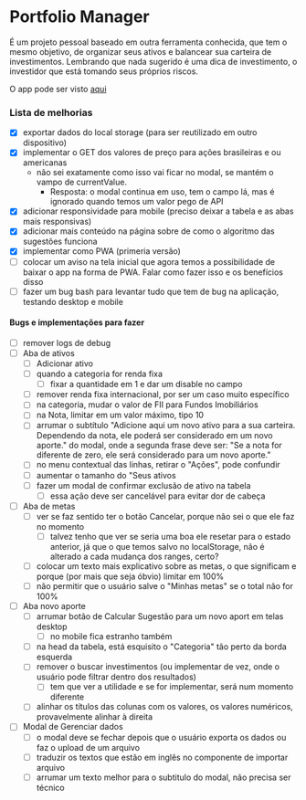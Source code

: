 # Portfolio Manager

É um projeto pessoal baseado em outra ferramenta conhecida, que tem o mesmo objetivo, de organizar seus ativos e balancear sua carteira de investimentos. Lembrando que nada sugerido é uma dica de investimento, o investidor que está tomando seus próprios riscos.

O app pode ser visto [aqui](https://portfolio-manager-hgak.onrender.com)

### Lista de melhorias

- [x] exportar dados do local storage (para ser reutilizado em outro dispositivo)
- [x] implementar o GET dos valores de preço para ações brasileiras e ou americanas
  - não sei exatamente como isso vai ficar no modal, se mantém o vampo de currentValue.
    - Resposta: o modal continua em uso, tem o campo lá, mas é ignorado quando temos um valor pego de API
- [x] adicionar responsividade para mobile (preciso deixar a tabela e as abas mais responsivas)
- [x] adicionar mais conteúdo na página sobre de como o algoritmo das sugestões funciona
- [x] implementar como PWA (primeria versão)
- [ ] colocar um aviso na tela inicial que agora temos a possibilidade de baixar o app na forma de PWA. Falar como fazer isso e os benefícios disso
- [ ] fazer um bug bash para levantar tudo que tem de bug na aplicação, testando desktop e mobile

#### Bugs e implementações para fazer

- [ ] remover logs de debug
- [ ] Aba de ativos
  - [ ] Adicionar ativo
  - [ ] quando a categoria for renda fixa
    - [ ] fixar a quantidade em 1 e dar um disable no campo
  - [ ] remover renda fixa internacional, por ser um caso muito específico
  - [ ] na categoria, mudar o valor de FII para Fundos Imobiliários
  - [ ] na Nota, limitar em um valor máximo, tipo 10
  - [ ] arrumar o subtítulo "Adicione aqui um novo ativo para a sua carteira. Dependendo da nota, ele poderá ser considerado em um novo aporte." do modal, onde a segunda frase deve ser: "Se a nota for diferente de zero, ele será considerado para um novo aporte."
  - [ ] no menu contextual das linhas, retirar o "Ações", pode confundir
  - [ ] aumentar o tamanho do "Seus ativos
  - [ ] fazer um modal de confirmar exclusão de ativo na tabela
    - [ ] essa ação deve ser cancelável para evitar dor de cabeça
- [ ] Aba de metas
  - [ ] ver se faz sentido ter o botão Cancelar, porque não sei o que ele faz no momento
    - [ ] talvez tenho que ver se seria uma boa ele resetar para o estado anterior, já que o que temos salvo no localStorage, não é alterado a cada mudança dos ranges, certo?
  - [ ] colocar um texto mais explicativo sobre as metas, o que significam e porque (por mais que seja óbvio) limitar em 100%
  - [ ] não permitir que o usuário salve o "Minhas metas" se o total não for 100%
- [ ] Aba novo aporte
  - [ ] arrumar botão de Calcular Sugestão para um novo aport em telas desktop
    - [ ] no mobile fica estranho também
  - [ ] na head da tabela, está esquisito o "Categoria" tão perto da borda esquerda
  - [ ] remover o buscar investimentos (ou implementar de vez, onde o usuário pode filtrar dentro dos resultados)
    - [ ] tem que ver a utilidade e se for implementar, será num momento diferente
  - [ ] alinhar os títulos das colunas com os valores, os valores numéricos, provavelmente alinhar à direita
- [ ] Modal de Gerenciar dados
  - [ ] o modal deve se fechar depois que o usuário exporta os dados ou faz o upload de um arquivo
  - [ ] traduzir os textos que estão em inglês no componente de importar arquivo
  - [ ] arrumar um texto melhor para o subtitulo do modal, não precisa ser técnico
